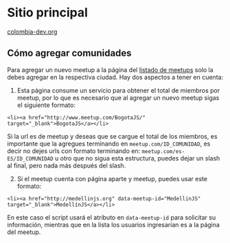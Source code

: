 # Sitio principal

[colombia-dev.org](http://colombia-dev.org)

## Cómo agregar comunidades

Para agregar un nuevo meetup a la página del [listado de meetups](meetups.html) 
solo la debes agregar en la respectiva ciudad. Hay dos aspectos a tener en 
cuenta:

1. Esta página consume un servicio para obtener el total de miembros por meetup, 
por lo que es necesario que al agregar un nuevo meetup sigas el siguiente 
formato:

```
<li><a href="http://www.meetup.com/BogotaJS/" target="_blank">BogotaJS</a></li>
```

Si la url es de meetup y deseas que se cargue el total de los miembros, es 
importante que la agregues terminando en `meetup.com/ID_COMUNIDAD`, es decir 
no dejes urls con formato terminando en: `meetup.com/es-ES/ID_COMUNIDAD` u otro 
que no sigua esta estructura, puedes dejar un slash al final, pero nada más 
después del slash.

2. Si el meetup cuenta con página aparte y meetup, puedes usar este formato:

```
<li><a href="http://medellinjs.org" data-meetup-id="MedellinJS" target="_blank">MedellínJS</a></li>
```

En este caso el script usará el atributo en `data-meetup-id` para solicitar su 
información, mientras que en la lista los usuarios ingresarían es a la 
página del meetup.